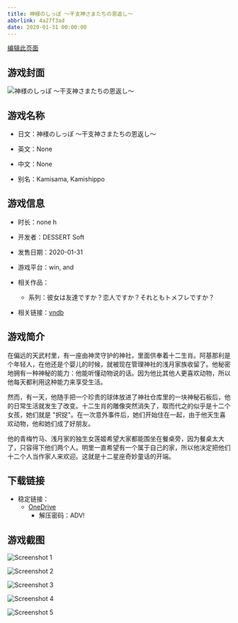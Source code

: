 ```yaml
---
title: 神様のしっぽ ～干支神さまたちの恩返し～
abbrlink: 4a27f3ad
date: 2020-01-31 00:00:00
---
```

[编辑此页面](https://github.com/ACG-3/ADV3-source/blob/main/source/_posts/games/%E7%A5%9E%E6%A7%98%E3%81%AE%E3%81%97%E3%81%A3%E3%81%BD%20%EF%BD%9E%E5%B9%B2%E6%94%AF%E7%A5%9E%E3%81%95%E3%81%BE%E3%81%9F%E3%81%A1%E3%81%AE%E6%81%A9%E8%BF%94%E3%81%97%EF%BD%9E.md)

## 游戏封面

![神様のしっぽ ～干支神さまたちの恩返し～](https://pan.timero.xyz/onedrive/img_lib_001/%E7%A5%9E%E6%A7%98%E3%81%AE%E3%81%97%E3%81%A3%E3%81%BD%20%EF%BD%9E%E5%B9%B2%E6%94%AF%E7%A5%9E%E3%81%95%E3%81%BE%E3%81%9F%E3%81%A1%E3%81%AE%E6%81%A9%E8%BF%94%E3%81%97%EF%BD%9E_cover.avif)


## 游戏名称

- 日文：神様のしっぽ ～干支神さまたちの恩返し～
- 英文：None
- 中文：None

- 别名：Kamisama, Kamishippo


## 游戏信息

- 时长：none h
- 开发者：DESSERT Soft
- 发售日期：2020-01-31
- 游戏平台：win, and
- 相关作品：
   - 系列：彼女は友達ですか？恋人ですか？それともトメフレですか？

- 相关链接：[vndb](https://vndb.org/v26888)


## 游戏简介

在偏远的天武村里，有一座由神灵守护的神社，里面供奉着十二生肖。阿基那利是个年轻人，在他还是个婴儿的时候，就被现在管理神社的浅月家族收留了。他秘密地拥有一种神秘的能力：他能听懂动物说的话。因为他比其他人更喜欢动物，所以他每天都利用这种能力来享受生活。

然而，有一天，他随手把一个珍贵的球体放进了神社仓库里的一块神秘石板后，他的日常生活就发生了改变。十二生肖的雕像突然消失了，取而代之的似乎是十二个女孩，她们就是 "択捉"。在一次意外事件后，她们开始住在一起，由于他天生喜欢动物，他和她们成了好朋友。

他的青梅竹马、浅月家的独生女莲姬希望大家都能围坐在餐桌旁，因为餐桌太大了，只容得下他们两个人。明里一直希望有一个属于自己的家，所以他决定把他们十二个人当作家人来欢迎。这就是十二星座奇妙童话的开端。




## 下载链接

- 稳定链接：
    - [OneDrive](https://pan.timero.xyz/onedrive/adv_lib_001/%E7%A5%9E%E6%A7%98%E3%81%AE%E3%81%97%E3%81%A3%E3%81%BD%20%EF%BD%9E%E5%B9%B2%E6%94%AF%E7%A5%9E%E3%81%95%E3%81%BE%E3%81%9F%E3%81%A1%E3%81%AE%E6%81%A9%E8%BF%94%E3%81%97%EF%BD%9E)
        - 解压密码：ADV!



## 游戏截图


![Screenshot 1](https://pan.timero.xyz/onedrive/img_lib_001/%E7%A5%9E%E6%A7%98%E3%81%AE%E3%81%97%E3%81%A3%E3%81%BD%20%EF%BD%9E%E5%B9%B2%E6%94%AF%E7%A5%9E%E3%81%95%E3%81%BE%E3%81%9F%E3%81%A1%E3%81%AE%E6%81%A9%E8%BF%94%E3%81%97%EF%BD%9E_Screenshot_1.avif)

![Screenshot 2](https://pan.timero.xyz/onedrive/img_lib_001/%E7%A5%9E%E6%A7%98%E3%81%AE%E3%81%97%E3%81%A3%E3%81%BD%20%EF%BD%9E%E5%B9%B2%E6%94%AF%E7%A5%9E%E3%81%95%E3%81%BE%E3%81%9F%E3%81%A1%E3%81%AE%E6%81%A9%E8%BF%94%E3%81%97%EF%BD%9E_Screenshot_2.avif)

![Screenshot 3](https://pan.timero.xyz/onedrive/img_lib_001/%E7%A5%9E%E6%A7%98%E3%81%AE%E3%81%97%E3%81%A3%E3%81%BD%20%EF%BD%9E%E5%B9%B2%E6%94%AF%E7%A5%9E%E3%81%95%E3%81%BE%E3%81%9F%E3%81%A1%E3%81%AE%E6%81%A9%E8%BF%94%E3%81%97%EF%BD%9E_Screenshot_3.avif)

![Screenshot 4](https://pan.timero.xyz/onedrive/img_lib_001/%E7%A5%9E%E6%A7%98%E3%81%AE%E3%81%97%E3%81%A3%E3%81%BD%20%EF%BD%9E%E5%B9%B2%E6%94%AF%E7%A5%9E%E3%81%95%E3%81%BE%E3%81%9F%E3%81%A1%E3%81%AE%E6%81%A9%E8%BF%94%E3%81%97%EF%BD%9E_Screenshot_4.avif)

![Screenshot 5](https://pan.timero.xyz/onedrive/img_lib_001/%E7%A5%9E%E6%A7%98%E3%81%AE%E3%81%97%E3%81%A3%E3%81%BD%20%EF%BD%9E%E5%B9%B2%E6%94%AF%E7%A5%9E%E3%81%95%E3%81%BE%E3%81%9F%E3%81%A1%E3%81%AE%E6%81%A9%E8%BF%94%E3%81%97%EF%BD%9E_Screenshot_5.avif)

